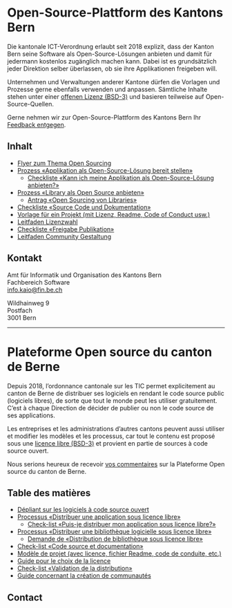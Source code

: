 # Open-Source-Plattform des Kantons Bern

Die kantonale ICT-Verordnung erlaubt seit 2018 explizit, dass der Kanton Bern seine Software als Open-Source-Lösungen anbieten und damit für jedermann kostenlos zugänglich machen kann. Dabei ist es grundsätzlich jeder Direktion selber überlassen, ob sie ihre Applikationen freigeben will.

Unternehmen und Verwaltungen anderer Kantone dürfen die Vorlagen und Prozesse gerne ebenfalls verwenden und anpassen. Sämtliche Inhalte stehen unter einer [offenen Lizenz (BSD-3)](LICENSE) und basieren teilweise auf Open-Source-Quellen. 

Gerne nehmen wir zur Open-Source-Plattform des Kantons Bern Ihr [Feedback entgegen](CONTRIBUTING.md).

## Inhalt

* [Flyer zum Thema Open Sourcing](documents/0%20-%20Flyer%20Leitfaden%20Open%20Sourcing%20%28d%29.pdf)
* [Prozess «Applikation als Open-Source-Lösung bereit stellen»](documents/1.1%20-%20Prozess%20-%20Open%20Sourcen%20einer%20Applikation%20%28d%29.pdf)
  * [Checkliste «Kann ich meine Applikation als Open-Source-Lösung anbieten?»](documents/2%20-%20Checkliste%20-%20Kann%20ich%20meine%20Applikation%20als%20Open-Source-L%C3%B6sung%20anbieten%20%28d%29.pdf)
* [Prozess «Library als Open Source anbieten»](documents/1.2%20-%20Prozess%20-%20Open%20Sourcen%20einer%20Library%20%28d%29.pdf)
  * [Antrag «Open Sourcing von Libraries»](documents/1.3%20-%20Antrag%20-%20Open%20Sourcing%20von%20Libraries%20%28d%29.pdf)
* [Checkliste «Source Code und Dokumentation»](documents/3%20-%20Checkliste%20-%20Source%20Code%20und%20Dokumentation%20%28d%29.pdf)
* [Vorlage für ein Projekt (mit Lizenz, Readme, Code of Conduct usw.)](https://github.com/kanton-bern/oss/tree/master/template)
* [Leitfaden Lizenzwahl](documents/4%20-%20Leitfaden%20Lizenzwahl%20%28d%29.pdf)
* [Checkliste «Freigabe Publikation»](documents/5%20-%20Checkliste%20-%20Freigabe%20Publikation%20%28d%29.pdf)
* [Leitfaden Community Gestaltung](documents/6%20-%20Leitfaden%20Community%20Gestaltung%20%28d%29.pdf)

## Kontakt

Amt für Informatik und Organisation des Kantons Bern  
Fachbereich Software  
info.kaio@fin.be.ch

Wildhainweg 9  
Postfach  
3001 Bern

-----------------------------------------------------

# Plateforme Open source du canton de Berne

Depuis 2018, l’ordonnance cantonale sur les TIC permet explicitement au canton de Berne de distribuer ses logiciels en rendant le code source public (logiciels libres), de sorte que tout le monde peut les utiliser gratuitement. C’est à chaque Direction de décider de publier ou non le code source de ses applications. 

Les entreprises et les administrations d’autres cantons peuvent aussi utiliser et modifier les modèles et les processus, car tout le contenu est proposé sous une [licence libre (BSD-3)](LICENSE) et provient en partie de sources à code source ouvert. 

Nous serions heureux de recevoir [vos commentaires](CONTRIBUTING.md) sur la Plateforme Open source du canton de Berne.

## Table des matières

* [Dépliant sur les logiciels à code source ouvert](documents/0%20-%20Guide%20à%20l’usage%20Open%20Sourcing%20(f)%20%28d%29.pdf)
* [Processus «Distribuer une application sous licence libre»](documents/1.1%20-%20Processus%20%20-%20Distribuer%20une%20application%20sous%20licence%20libre%20(f)%20%28d%29.pdf)
  * [Check-list «Puis-je distribuer mon application sous licence libre?»](documents/2%20-%20Checkliste%20-%20Kann%20ich%20meine%20Applikation%20als%20Open-Source-L%C3%B6sung%20anbieten%20%28d%29.pdf)
* [Processus «Distribuer une bibliothèque logicielle sous licence libre»](documents/1.2%20-%20Prozess%20-%20Open%20Sourcen%20einer%20Library%20%28d%29.pdf)
  * [Demande de «Distribution de bibliothèque sous licence libre»](documents/1.3%20-%20Antrag%20-%20Open%20Sourcing%20von%20Libraries%20%28d%29.pdf)
* [Check-list «Code source et documentation»](documents/3%20-%20Checkliste%20-%20Source%20Code%20und%20Dokumentation%20%28d%29.pdf)
* [Modèle de projet (avec licence, fichier Readme, code de conduite, etc.)](https://github.com/kanton-bern/oss/tree/master/template)
* [Guide pour le choix de la licence](documents/4%20-%20Leitfaden%20Lizenzwahl%20%28d%29.pdf)
* [Check-list «Validation de la distribution»](documents/5%20-%20Checkliste%20-%20Freigabe%20Publikation%20%28d%29.pdf)
* [Guide concernant la création de communautés](documents/6%20-%20Leitfaden%20Community%20Gestaltung%20%28d%29.pdf)

## Contact
